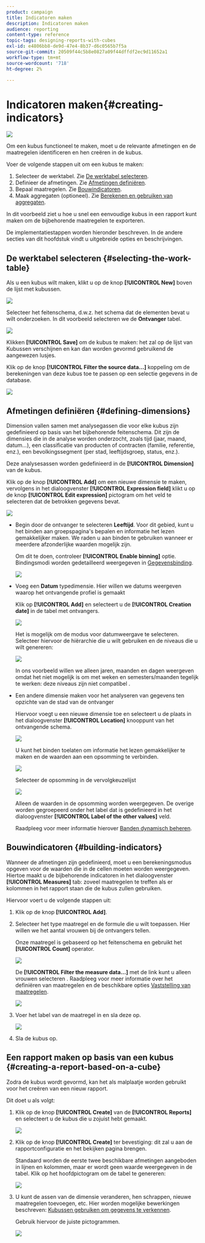 ```yaml
---
product: campaign
title: Indicatoren maken
description: Indicatoren maken
audience: reporting
content-type: reference
topic-tags: designing-reports-with-cubes
exl-id: e4806bb8-de9d-47e4-8b37-d6c0565b7f5a
source-git-commit: 20509f44c5b8e0827a09f44dffdf2ec9d11652a1
workflow-type: tm+mt
source-wordcount: '718'
ht-degree: 2%

---
```


# Indicatoren maken{#creating-indicators}

![](../../assets/common.svg)

Om een kubus functioneel te maken, moet u de relevante afmetingen en de maatregelen identificeren en hen creëren in de kubus.

Voer de volgende stappen uit om een kubus te maken:

1. Selecteer de werktabel. Zie [De werktabel selecteren](#selecting-the-work-table).
1. Definieer de afmetingen. Zie [Afmetingen definiëren](#defining-dimensions).
1. Bepaal maatregelen. Zie [Bouwindicatoren](#building-indicators).
1. Maak aggregaten (optioneel). Zie [Berekenen en gebruiken van aggregaten](../../reporting/using/concepts-and-methodology.md#calculating-and-using-aggregates).

In dit voorbeeld ziet u hoe u snel een eenvoudige kubus in een rapport kunt maken om de bijbehorende maatregelen te exporteren.

De implementatiestappen worden hieronder beschreven. In de andere secties van dit hoofdstuk vindt u uitgebreide opties en beschrijvingen.

## De werktabel selecteren {#selecting-the-work-table}

Als u een kubus wilt maken, klikt u op de knop **[!UICONTROL New]** boven de lijst met kubussen.

![](assets/s_advuser_cube_create.png)

Selecteer het feitenschema, d.w.z. het schema dat de elementen bevat u wilt onderzoeken. In dit voorbeeld selecteren we de **Ontvanger** tabel.

![](assets/s_advuser_cube_wz_02.png)

Klikken **[!UICONTROL Save]** om de kubus te maken: het zal op de lijst van Kubussen verschijnen en kan dan worden gevormd gebruikend de aangewezen lusjes.

Klik op de knop **[!UICONTROL Filter the source data...]** koppeling om de berekeningen van deze kubus toe te passen op een selectie gegevens in de database.

![](assets/s_advuser_cube_wz_03.png)

## Afmetingen definiëren {#defining-dimensions}

Dimension vallen samen met analysegassen die voor elke kubus zijn gedefinieerd op basis van het bijbehorende feitenschema. Dit zijn de dimensies die in de analyse worden onderzocht, zoals tijd (jaar, maand, datum...), een classificatie van producten of contracten (familie, referentie, enz.), een bevolkingssegment (per stad, leeftijdsgroep, status, enz.).

Deze analysesassen worden gedefinieerd in de **[!UICONTROL Dimension]** van de kubus.

Klik op de knop **[!UICONTROL Add]** om een nieuwe dimensie te maken, vervolgens in het dialoogvenster **[!UICONTROL Expression field]** klikt u op de knop **[!UICONTROL Edit expression]** pictogram om het veld te selecteren dat de betrokken gegevens bevat.

![](assets/s_advuser_cube_wz_04.png)

* Begin door de ontvanger te selecteren **Leeftijd**. Voor dit gebied, kunt u het binden aan groepspagina&#39;s bepalen en informatie het lezen gemakkelijker maken. We raden u aan binden te gebruiken wanneer er meerdere afzonderlijke waarden mogelijk zijn.

   Om dit te doen, controleer **[!UICONTROL Enable binning]** optie. Bindingsmodi worden gedetailleerd weergegeven in [Gegevensbinding](../../reporting/using/concepts-and-methodology.md#data-binning).

   ![](assets/s_advuser_cube_wz_05.png)

* Voeg een **Datum** typedimensie. Hier willen we datums weergeven waarop het ontvangende profiel is gemaakt

   Klik op **[!UICONTROL Add]** en selecteert u de **[!UICONTROL Creation date]** in de tabel met ontvangers.

   ![](assets/s_advuser_cube_wz_06.png)

   Het is mogelijk om de modus voor datumweergave te selecteren. Selecteer hiervoor de hiërarchie die u wilt gebruiken en de niveaus die u wilt genereren:

   ![](assets/s_advuser_cube_wz_07.png)

   In ons voorbeeld willen we alleen jaren, maanden en dagen weergeven omdat het niet mogelijk is om met weken en semesters/maanden tegelijk te werken: deze niveaus zijn niet compatibel .

* Een andere dimensie maken voor het analyseren van gegevens ten opzichte van de stad van de ontvanger

   Hiervoor voegt u een nieuwe dimensie toe en selecteert u de plaats in het dialoogvenster **[!UICONTROL Location]** knooppunt van het ontvangende schema.

   ![](assets/s_advuser_cube_wz_08.png)

   U kunt het binden toelaten om informatie het lezen gemakkelijker te maken en de waarden aan een opsomming te verbinden.

   ![](assets/s_advuser_cube_wz_09.png)

   Selecteer de opsomming in de vervolgkeuzelijst

   ![](assets/s_advuser_cube_wz_10.png)

   Alleen de waarden in de opsomming worden weergegeven. De overige worden gegroepeerd onder het label dat is gedefinieerd in het dialoogvenster **[!UICONTROL Label of the other values]** veld.

   Raadpleeg voor meer informatie hierover [Banden dynamisch beheren](../../reporting/using/concepts-and-methodology.md#dynamically-managing-bins).

## Bouwindicatoren {#building-indicators}

Wanneer de afmetingen zijn gedefinieerd, moet u een berekeningsmodus opgeven voor de waarden die in de cellen moeten worden weergegeven. Hiertoe maakt u de bijbehorende indicatoren in het dialoogvenster **[!UICONTROL Measures]** tab: zoveel maatregelen te treffen als er kolommen in het rapport staan die de kubus zullen gebruiken.

Hiervoor voert u de volgende stappen uit:

1. Klik op de knop **[!UICONTROL Add]**.
1. Selecteer het type maatregel en de formule die u wilt toepassen. Hier willen we het aantal vrouwen bij de ontvangers tellen.

   Onze maatregel is gebaseerd op het feitenschema en gebruikt het **[!UICONTROL Count]** operator.

   ![](assets/s_advuser_cube_wz_11.png)

   De **[!UICONTROL Filter the measure data...]** met de link kunt u alleen vrouwen selecteren . Raadpleeg voor meer informatie over het definiëren van maatregelen en de beschikbare opties [Vaststelling van maatregelen](../../reporting/using/concepts-and-methodology.md#defining-measures).

   ![](assets/s_advuser_cube_wz_12.png)

1. Voer het label van de maatregel in en sla deze op.

   ![](assets/s_advuser_cube_wz_13.png)

1. Sla de kubus op.

## Een rapport maken op basis van een kubus {#creating-a-report-based-on-a-cube}

Zodra de kubus wordt gevormd, kan het als malplaatje worden gebruikt voor het creëren van een nieuw rapport.

Dit doet u als volgt:

1. Klik op de knop **[!UICONTROL Create]** van de **[!UICONTROL Reports]** en selecteert u de kubus die u zojuist hebt gemaakt.

   ![](assets/s_advuser_cube_wz_14.png)

1. Klik op de knop **[!UICONTROL Create]** ter bevestiging: dit zal u aan de rapportconfiguratie en het bekijken pagina brengen.

   Standaard worden de eerste twee beschikbare afmetingen aangeboden in lijnen en kolommen, maar er wordt geen waarde weergegeven in de tabel. Klik op het hoofdpictogram om de tabel te genereren:

   ![](assets/s_advuser_cube_wz_15.png)

1. U kunt de assen van de dimensie veranderen, hen schrappen, nieuwe maatregelen toevoegen, etc. Hier worden mogelijke bewerkingen beschreven: [Kubussen gebruiken om gegevens te verkennen](../../reporting/using/using-cubes-to-explore-data.md).

   Gebruik hiervoor de juiste pictogrammen.

   ![](assets/s_advuser_cube_wz_16.png)
